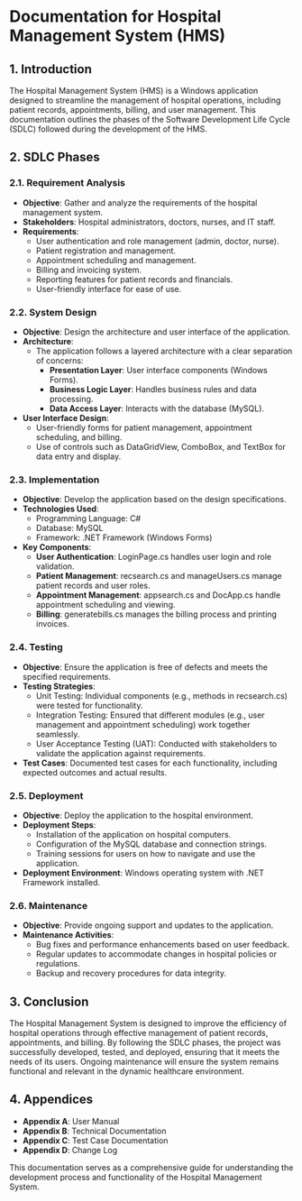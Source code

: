 # Documentation for Hospital Management System (HMS)

## 1. Introduction
The Hospital Management System (HMS) is a Windows application designed to streamline the management of hospital operations, including patient records, appointments, billing, and user management. This documentation outlines the phases of the Software Development Life Cycle (SDLC) followed during the development of the HMS.

## 2. SDLC Phases

### 2.1. Requirement Analysis
- **Objective**: Gather and analyze the requirements of the hospital management system.
- **Stakeholders**: Hospital administrators, doctors, nurses, and IT staff.
- **Requirements**:
  - User authentication and role management (admin, doctor, nurse).
  - Patient registration and management.
  - Appointment scheduling and management.
  - Billing and invoicing system.
  - Reporting features for patient records and financials.
  - User-friendly interface for ease of use.

### 2.2. System Design
- **Objective**: Design the architecture and user interface of the application.
- **Architecture**: 
  - The application follows a layered architecture with a clear separation of concerns:
    - **Presentation Layer**: User interface components (Windows Forms).
    - **Business Logic Layer**: Handles business rules and data processing.
    - **Data Access Layer**: Interacts with the database (MySQL).
- **User Interface Design**:
  - User-friendly forms for patient management, appointment scheduling, and billing.
  - Use of controls such as DataGridView, ComboBox, and TextBox for data entry and display.

### 2.3. Implementation
- **Objective**: Develop the application based on the design specifications.
- **Technologies Used**:
  - Programming Language: C#
  - Database: MySQL
  - Framework: .NET Framework (Windows Forms)
- **Key Components**:
  - **User Authentication**: LoginPage.cs handles user login and role validation.
  - **Patient Management**: recsearch.cs and manageUsers.cs manage patient records and user roles.
  - **Appointment Management**: appsearch.cs and DocApp.cs handle appointment scheduling and viewing.
  - **Billing**: generatebills.cs manages the billing process and printing invoices.

### 2.4. Testing
- **Objective**: Ensure the application is free of defects and meets the specified requirements.
- **Testing Strategies**:
  - Unit Testing: Individual components (e.g., methods in recsearch.cs) were tested for functionality.
  - Integration Testing: Ensured that different modules (e.g., user management and appointment scheduling) work together seamlessly.
  - User Acceptance Testing (UAT): Conducted with stakeholders to validate the application against requirements.
- **Test Cases**: Documented test cases for each functionality, including expected outcomes and actual results.

### 2.5. Deployment
- **Objective**: Deploy the application to the hospital environment.
- **Deployment Steps**:
  - Installation of the application on hospital computers.
  - Configuration of the MySQL database and connection strings.
  - Training sessions for users on how to navigate and use the application.
- **Deployment Environment**: Windows operating system with .NET Framework installed.

### 2.6. Maintenance
- **Objective**: Provide ongoing support and updates to the application.
- **Maintenance Activities**:
  - Bug fixes and performance enhancements based on user feedback.
  - Regular updates to accommodate changes in hospital policies or regulations.
  - Backup and recovery procedures for data integrity.

## 3. Conclusion
The Hospital Management System is designed to improve the efficiency of hospital operations through effective management of patient records, appointments, and billing. By following the SDLC phases, the project was successfully developed, tested, and deployed, ensuring that it meets the needs of its users. Ongoing maintenance will ensure the system remains functional and relevant in the dynamic healthcare environment. 

## 4. Appendices
- **Appendix A**: User Manual
- **Appendix B**: Technical Documentation
- **Appendix C**: Test Case Documentation
- **Appendix D**: Change Log

This documentation serves as a comprehensive guide for understanding the development process and functionality of the Hospital Management System.